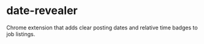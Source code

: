 # date-revealer
Chrome extension that adds clear posting dates and relative time badges to job listings.
